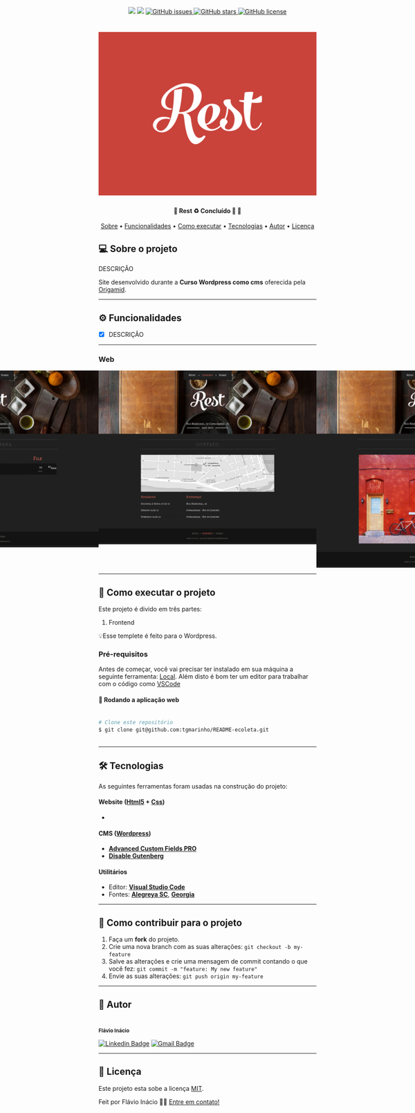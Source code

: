 
<p align="center">
	
  <img src="https://img.shields.io/static/v1?label=PHP&message=26.3%&color=8892BF&style=<STYLE>&logo=<LOGO>">
  <img src="https://img.shields.io/static/v1?label=CSS&message=73.7%&color=D4EDDA&style=<STYLE>&logo=<LOGO>">
  
  <a href="https://github.com/FlavioInacio-jf/site-rest/issues">
    <img alt="GitHub issues" src="https://img.shields.io/github/issues/FlavioInacio-jf/site-rest">
  </a>
  
  <a href="https://github.com/FlavioInacio-jf/site-rest/stargazers">
    <img alt="GitHub stars" src="https://img.shields.io/github/stars/FlavioInacio-jf/site-rest">
  </a>
  
  <a href="https://github.com/FlavioInacio-jf/site-rest/blob/master/LICENSE">
   <img alt="GitHub license" src="https://img.shields.io/github/license/FlavioInacio-jf/site-rest">
  </a>
  
</p>
<h1 align="center">
    <img alt="Restbanner" title="#Banner Rest" src="screenshot.png" />
</h1>

<h4 align="center"> 
	🚧  Rest ♻️ Concluído 🚀 🚧
</h4>

<p align="center">
 <a href="#-sobre-o-projeto">Sobre</a> •
 <a href="#-funcionalidades">Funcionalidades</a> •
 <a href="#-como-executar-o-projeto">Como executar</a> • 
 <a href="#-tecnologias">Tecnologias</a> • 
 <a href="#-autor">Autor</a> • 
 <a href="#user-content--licença">Licença</a>
</p>


## 💻 Sobre o projeto

DESCRIÇÂO

Site desenvolvido durante a **Curso Wordpress como cms** oferecida pela [Origamid](https://www.origamid.com/curso/wordpress-como-cms).

---

## ⚙️ Funcionalidades

- [x] DESCRIÇÂO

---

### Web

<p align="center" style="display: flex; align-items: flex-start; justify-content: center;">
  <img alt="Screen da pagina menu" title="#Rest" src="assets/screen-menu.png" width="800px">

  <img alt="Screen da pagina contato" title="#Rest" src="assets/screen-contato.png" width="800px">
  
  <img alt="Screen da pagina sobre" title="#Rest" src="assets/screen-sobre.png" width="800px">
</p>

---

## 🚀 Como executar o projeto

Este projeto é divido em três partes:
1. Frontend

💡Esse templete é feito para o Wordpress.

### Pré-requisitos

Antes de começar, você vai precisar ter instalado em sua máquina a seguinte ferramenta:
[Local](https://localwp.com/). 
Além disto é bom ter um editor para trabalhar com o código como [VSCode](https://code.visualstudio.com/)


#### 🧭 Rodando a aplicação web

```bash

# Clone este repositório
$ git clone git@github.com:tgmarinho/README-ecoleta.git



```

---

## 🛠 Tecnologias

As seguintes ferramentas foram usadas na construção do projeto:


#### **Website**  ([Html5](https://nodejs.org/en/)  +  [Css](https://www.typescriptlang.org/))

-  

#### **CMS**  ([Wordpress](https://reactjs.org/))

-   **[Advanced Custom Fields PRO](https://www.advancedcustomfields.com/)**
-   **[Disable Gutenberg](https://perishablepress.com/disable-gutenberg/)**

#### [](https://github.com/tgmarinho/Ecoleta#utilit%C3%A1rios)**Utilitários**

-   Editor:  **[Visual Studio Code](https://code.visualstudio.com/)**
-   Fontes:  **[Alegreya SC](https://fonts.google.com/?query=Alegreya+SC)**,  **[Georgia](https://fonts.google.com/?query=Georgia)**


---
## 💪 Como contribuir para o projeto

1. Faça um **fork** do projeto.
2. Crie uma nova branch com as suas alterações: `git checkout -b my-feature`
3. Salve as alterações e crie uma mensagem de commit contando o que você fez: `git commit -m "feature: My new feature"`
4. Envie as suas alterações: `git push origin my-feature`

---

## 🦸 Autor
 <img style="border-radius: 50%;" src="https://i.ibb.co/B26fQkK/capture-Fl-vio-In-cio.jpg" width="100px;" alt=""/>
 <br />
 <sub><b>Flávio Inácio</b></sub>
 <br />

[![Linkedin Badge](https://img.shields.io/badge/-Flávio-blue?style=flat-square&logo=Linkedin&logoColor=white&link=https://www.linkedin.com/in/fl%C3%A1vio-in%C3%A1cio/)](https://www.linkedin.com/in/fl%C3%A1vio-in%C3%A1cio/) 
[![Gmail Badge](https://img.shields.io/badge/-jflavioinacio22@gmail.com-c14438?style=flat-square&logo=Gmail&logoColor=white&link=mailto:jflavioinacio@gmail.com)](mailto:jflavioinacio22@gmail.com)

---

## 📝 Licença

Este projeto esta sobe a licença [MIT](./LICENSE).

Feit por Flávio Inácio 👋🏽 [Entre em contato!](https://www.linkedin.com/in/fl%C3%A1vio-in%C3%A1cio/)
